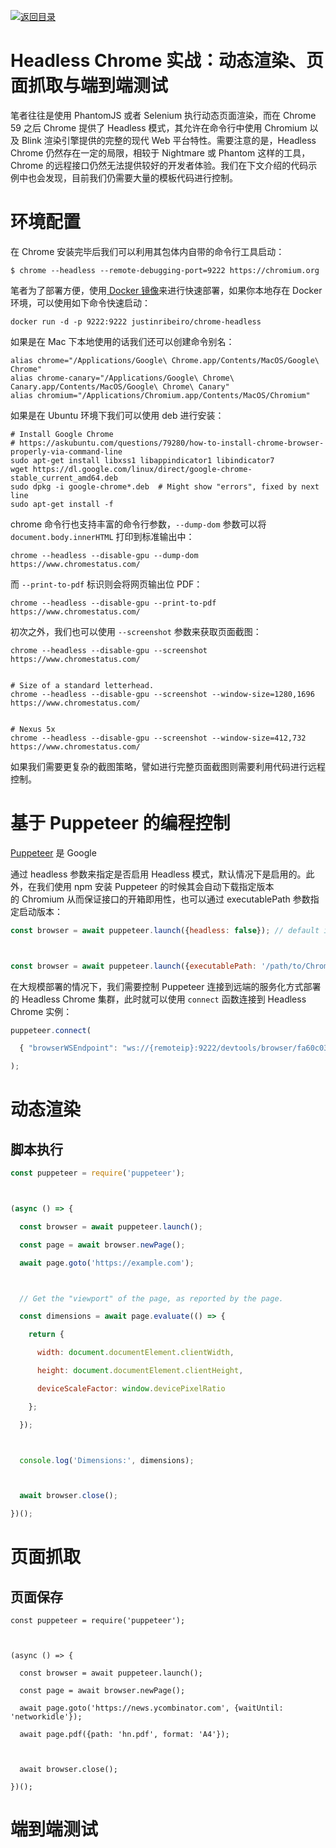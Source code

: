 [![返回目录](https://parg.co/UYp)](https://parg.co/Ubt) 




# Headless Chrome 实战：动态渲染、页面抓取与端到端测试


笔者往往是使用 PhantomJS 或者 Selenium 执行动态页面渲染，而在 Chrome 59 之后 Chrome 提供了 Headless 模式，其允许在命令行中使用 Chromium 以及 Blink 渲染引擎提供的完整的现代 Web 平台特性。需要注意的是，Headless Chrome 仍然存在一定的局限，相较于 Nightmare 或 Phantom 这样的工具， Chrome 的远程接口仍然无法提供较好的开发者体验。我们在下文介绍的代码示例中也会发现，目前我们仍需要大量的模板代码进行控制。





# 环境配置


在 Chrome 安装完毕后我们可以利用其包体内自带的命令行工具启动：
```
$ chrome --headless --remote-debugging-port=9222 https://chromium.org

```
笔者为了部署方便，使用[ Docker 镜像](https://hub.docker.com/r/justinribeiro/chrome-headless/)来进行快速部署，如果你本地存在 Docker 环境，可以使用如下命令快速启动：
```
docker run -d -p 9222:9222 justinribeiro/chrome-headless

```
如果是在 Mac 下本地使用的话我们还可以创建命令别名：
```
alias chrome="/Applications/Google\ Chrome.app/Contents/MacOS/Google\ Chrome"
alias chrome-canary="/Applications/Google\ Chrome\ Canary.app/Contents/MacOS/Google\ Chrome\ Canary"
alias chromium="/Applications/Chromium.app/Contents/MacOS/Chromium"
```
如果是在 Ubuntu 环境下我们可以使用 deb 进行安装：
```
# Install Google Chrome
# https://askubuntu.com/questions/79280/how-to-install-chrome-browser-properly-via-command-line
sudo apt-get install libxss1 libappindicator1 libindicator7
wget https://dl.google.com/linux/direct/google-chrome-stable_current_amd64.deb
sudo dpkg -i google-chrome*.deb  # Might show "errors", fixed by next line
sudo apt-get install -f
```
chrome 命令行也支持丰富的命令行参数，`--dump-dom` 参数可以将 `document.body.innerHTML` 打印到标准输出中：
```
chrome --headless --disable-gpu --dump-dom https://www.chromestatus.com/
```
而 `--print-to-pdf` 标识则会将网页输出位 PDF：
```
chrome --headless --disable-gpu --print-to-pdf https://www.chromestatus.com/
```
初次之外，我们也可以使用 `--screenshot` 参数来获取页面截图：


```
chrome --headless --disable-gpu --screenshot https://www.chromestatus.com/


# Size of a standard letterhead.
chrome --headless --disable-gpu --screenshot --window-size=1280,1696 https://www.chromestatus.com/


# Nexus 5x
chrome --headless --disable-gpu --screenshot --window-size=412,732 https://www.chromestatus.com/
```
如果我们需要更复杂的截图策略，譬如进行完整页面截图则需要利用代码进行远程控制。


# 基于 Puppeteer 的编程控制


[Puppeteer](https://github.com/GoogleChrome/puppeteer) 是 Google 



通过 headless 参数来指定是否启用 Headless 模式，默认情况下是启用的。此外，在我们使用 npm 安装 Puppeteer 的时候其会自动下载指定版本的 Chromium 从而保证接口的开箱即用性，也可以通过 executablePath 参数指定启动版本：


```js
const browser = await puppeteer.launch({headless: false}); // default is true



const browser = await puppeteer.launch({executablePath: '/path/to/Chrome'});

```


在大规模部署的情况下，我们需要控制 Puppeteer 连接到远端的服务化方式部署的 Headless Chrome 集群，此时就可以使用 `connect` 函数连接到 Headless Chrome 实例：
```js
puppeteer.connect(

  { "browserWSEndpoint": "ws://{remoteip}:9222/devtools/browser/fa60c034-422d-4f2c-bbeb-17a2cfd690f2"}

);

```


# 动态渲染


## 脚本执行


```js
const puppeteer = require('puppeteer');



(async () => {

  const browser = await puppeteer.launch();

  const page = await browser.newPage();

  await page.goto('https://example.com');



  // Get the "viewport" of the page, as reported by the page.

  const dimensions = await page.evaluate(() => {

    return {

      width: document.documentElement.clientWidth,

      height: document.documentElement.clientHeight,

      deviceScaleFactor: window.devicePixelRatio

    };

  });



  console.log('Dimensions:', dimensions);



  await browser.close();

})();

```


# 页面抓取


## 页面保存


```
const puppeteer = require('puppeteer');



(async () => {

  const browser = await puppeteer.launch();

  const page = await browser.newPage();

  await page.goto('https://news.ycombinator.com', {waitUntil: 'networkidle'});

  await page.pdf({path: 'hn.pdf', format: 'A4'});



  await browser.close();

})();

```


# 端到端测试
